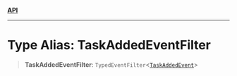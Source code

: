 [**API**](../../../README.md)

***

# Type Alias: TaskAddedEventFilter

> **TaskAddedEventFilter**: `TypedEventFilter`\<[`TaskAddedEvent`](TaskAddedEvent.md)\>
